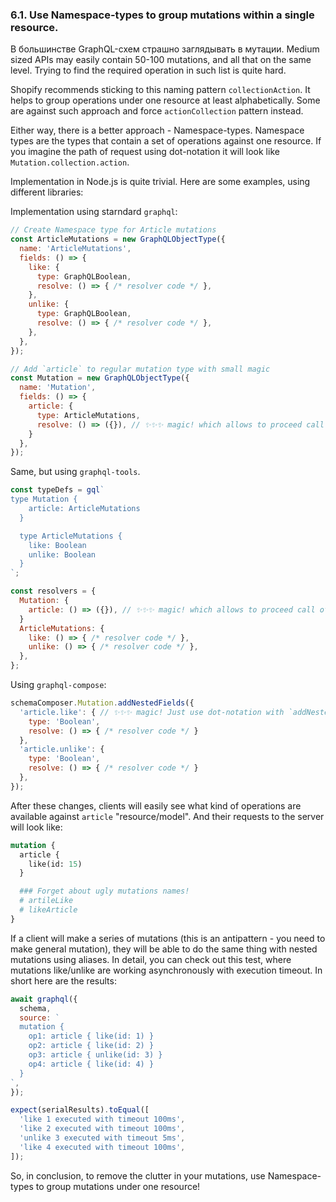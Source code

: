 ### <a name="rule-6.1"></a> 6.1. Use Namespace-types to group mutations within a single resource.

В большинстве GraphQL-схем страшно заглядывать в мутации. Medium sized APIs may easily contain 50-100 mutations, and all that on the same level. Trying to find the required operation in such list is quite hard.

Shopify recommends sticking to this naming pattern `collectionAction`. It helps to group operations under one resource at least alphabetically. Some are against such approach and force `actionCollection` pattern instead.

Either way, there is a better approach - Namespace-types. Namespace types are the types that contain a set of operations against one resource. If you imagine the path of request using dot-notation it will look like `Mutation.collection.action`.

Implementation in Node.js is quite trivial. Here are some examples, using different libraries:

Implementation using starndard `graphql`:

```js
// Create Namespace type for Article mutations
const ArticleMutations = new GraphQLObjectType({
  name: 'ArticleMutations',
  fields: () => {
    like: {
      type: GraphQLBoolean,
      resolve: () => { /* resolver code */ },
    },
    unlike: {
      type: GraphQLBoolean,
      resolve: () => { /* resolver code */ },
    },
  },
});

// Add `article` to regular mutation type with small magic
const Mutation = new GraphQLObjectType({
  name: 'Mutation',
  fields: () => {
    article: {
      type: ArticleMutations,
      resolve: () => ({}), // ✨✨✨ magic! which allows to proceed call of sub-methods
    }
  },
});
```

Same, but using `graphql-tools`.

```js
const typeDefs = gql`
type Mutation {
    article: ArticleMutations
  }

  type ArticleMutations {
    like: Boolean
    unlike: Boolean
  }
`;

const resolvers = {
  Mutation: {
    article: () => ({}), // ✨✨✨ magic! which allows to proceed call of sub-methods
  }
  ArticleMutations: {
    like: () => { /* resolver code */ },
    unlike: () => { /* resolver code */ },
  },
};
```

Using `graphql-compose`:

```js
schemaComposer.Mutation.addNestedFields({
  'article.like': { // ✨✨✨ magic! Just use dot-notation with `addNestedFields` method
    type: 'Boolean',
    resolve: () => { /* resolver code */ }
  },
  'article.unlike': {
    type: 'Boolean',
    resolve: () => { /* resolver code */ }
  },
});
```

After these changes, clients will easily see what kind of operations are available against `article` "resource/model". And their requests to the server will look like:

```graphql
mutation {
  article {
    like(id: 15)
  }

  ### Forget about ugly mutations names!
  # artileLike
  # likeArticle
}
```

If a client will make a series of mutations (this is an antipattern - you need to make general mutation), they will be able to do the same thing with nested mutations using aliases. In detail, you can check out this test, where mutations like/unlike are working asynchronously with execution timeout. In short here are the results:

```js
await graphql({
  schema,
  source: `
  mutation {
    op1: article { like(id: 1) }
    op2: article { like(id: 2) }
    op3: article { unlike(id: 3) }
    op4: article { like(id: 4) }
  }
`,
});

expect(serialResults).toEqual([
  'like 1 executed with timeout 100ms',
  'like 2 executed with timeout 100ms',
  'unlike 3 executed with timeout 5ms',
  'like 4 executed with timeout 100ms',
]);
```

So, in conclusion, to remove the clutter in your mutations, use Namespace-types to group mutations under one resource!